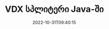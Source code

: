 ---
############################# Static ############################
layout: "auto-gen-merger"
date: 2022-10-31T09:40:15
draft: false
otherformats: docm docx dot dotm dotx epub html mht mhtml odp ods odt one otp ott pdf

############################# Head ############################
head_title: "დაყავით VDX მრავალ ფაილად Java-ში"
head_description: "დაყავით ერთი VDX ფაილი რამდენიმე ფაილად გვერდების ნომრების, გვერდების ინტერვალების, ლუწი ან კენტი გვერდების საფუძველზე დოკუმენტების შერწყმის API-ს გამოყენებით."

############################# Header ############################
title: "VDX სპლიტერი Java-ში"
description: "გაყავით VDX Java კოდის რამდენიმე ხაზით."
bg_image: "https://cms.admin.containerize.com/templates/aspose/App_Themes/V3/images/bg/header1.png"
bg_overlay: false
button:
    enable: true
    icon: "fas fa-arrow-down"
    label: "ჩამოტვირთეთ უფასო საცდელი"
    link: "https://downloads.groupdocs.com/merger/java"

############################# SubMenu ############################
submenu:
    enable: true

    left:
        img_alt: "GroupDocs.Merger for Java"
        image: "https://cms.admin.containerize.com/templates/groupdocs/images/product-logos/90x90-noborder/groupdocs-merger-java.png"
        product: "GroupDocs.Merger"
        platform: "Java"

    middle:
        button:

            # button loop
            - link: "https://apireference.groupdocs.com/merger/java"
              text: "API მითითება"

            # button loop
            - link: "https://github.com/groupdocs-merger"
              text: "კოდის მაგალითები"

            # button loop
            - link: "https://products.groupdocs.app/merger/family"
              text: "ცოცხალი დემო"

            # button loop
            - link: "https://purchase.groupdocs.com/pricing/merger/java"
              text: "ფასი"

    right:
        link_download: "https://downloads.groupdocs.com/merger"
        link_learn: "https://docs.groupdocs.com/merger/java"
        link_buy: "https://purchase.groupdocs.com"

############################# About ############################
about:
    enable: true
    title: "GroupDocs.Merger for Java API-ს შესახებ"
    content: |
        [GroupDocs.Merger for Java](/ka/merger/java/) ბიბლიოთეკა გთავაზობთ მარტივ გადაწყვეტას უსაფრთხოდ შერწყმისა და გაყოფისთვის დოკუმენტების ფართო სპექტრის ფორმატებში, მათ შორის PDF, Microsoft Office (Word, Excel, PowerPoint, OneNote), OpenDocument, HTML, სურათები და მრავალი სხვა Java აპლიკაციებში. კოდის მხოლოდ რამდენიმე სტრიქონის დამატებით, შეასრულეთ დოკუმენტის რამდენიმე ოპერაცია, როგორიცაა გადატანა, ამოღება, როტაცია, გაცვლა, ამონაწერი ან შეცვალეთ გვერდების ორიენტაცია დოკუმენტებში. დოკუმენტების გაერთიანების API ასევე მხარს უჭერს დოკუმენტის გვერდების გადახედვას, როგორც გამოსახულება დოკუმენტის სტრუქტურის, ფორმატირებისა და გვერდის შინაარსის გასაანალიზებლად.
        
        GroupDocs.Merger API არის სწორი არჩევანი კორპორატიული გადაწყვეტილებებისთვის, რომლებიც საჭიროებენ ფაილების გაყოფის ფუნქციებს. ეს API-ები კარგად არის მხარდაჭერილი ყველა ძირითად ოპერაციულ სისტემასა და პლატფორმაზე, მათ შორის {{ Runtime}}.

############################# Steps ############################
steps:
    enable: true
    title_left: "VDX ფაილის დაყოფა გვერდების მიხედვით Java-ში"
    content_left: |
        [GroupDocs.Merger for Java](/ka/merger/java/) უადვილებს Java-ის დეველოპერებს ერთი VDX ფაილის დაყოფა მრავალ შედეგიან ფაილად დანერგვით რამდენიმე მარტივი ნაბიჯი.
        
        * **SplitOptions** ინიციალიზაცია გამომავალი ფაილების ბილიკის ფორმატით.
        * შექმენით **Merger**-ის ახალი ეგზემპლარი და გადაიტანეთ წყაროს დოკუმენტის გზა კონსტრუქტორის პარამეტრად.
        * დარეკეთ **split** და გაიარეთ **SplitOptions** ობიექტი შედეგის შესანახად.

    title_right: "სისტემის მოთხოვნები"
    content_right: |
        GroupDocs.Merger for Java API-ები მხარდაჭერილია ყველა ძირითად პლატფორმაზე და ოპერაციულ სისტემაზე. ქვემოთ მოცემული კოდის შესრულებამდე, დარწმუნდით, რომ თქვენს სისტემაში დაინსტალირებული გაქვთ შემდეგი წინაპირობები.

        * ოპერაციული სისტემები: Microsoft Windows, Linux, MacOS
        * განვითარების გარემო: NetBeans, IntelliJ IDEA, Eclipse
        * ჩარჩოები: J2SE 7.0 (1.7), J2SE 8.0 (1.8), Java 10
        * ჩამოტვირთეთ GroupDocs.Merger for Java-ის უახლესი ვერსია [Maven](https://repository.groupdocs.com/webapp/#/artifacts/browse/tree/General/repo/com/groupdocs/groupdocs-merger)
         
    code: |
     {{% merger/additional-styles %}}
     {{< merger/code-merger title="როგორ გავყოთ VDX ფაილი Java-ის მაგალითის კოდის გამოყენებით">}}

        ```java    
        // გაყავით VDX ფაილი GroupDocs.Merger Java API-სთვის
        String filePath = "input.vdx";
        String filePathOut = "output.vdx";
        
        // SplitOptions კლასის ინიცირება გამომავალი ფაილების ბილიკის ფორმატით
        SplitOptions splitOptions = new SplitOptions(filePathOut, new int[] { 3, 6, 8 });

        // მყისიერი შერწყმა შეყვანით VDX დოკუმენტით
        Merger merger = new Merger(filePath);

        // გამოიძახეთ გაყოფის მეთოდი და გაიარეთ SplitOptions ობიექტი შედეგიანი დოკუმენტების შესანახად
        merger.split(splitOptions);
        ```
     {{< /merger/code-merger >}}

############################# Demos ############################
demos:
    enable: true
    title: "ცოცხალი დემო - გაყოფა VDX ფაილი ონლაინ"
    content: |
       გაყავით VDX ფაილი ახლავე, ეწვიეთ [GroupDocs.Merger Live Demos](https://products.groupdocs.app/splitter/vdx) ვებსაიტს.
       ცოცხალი დემოს აქვს შემდეგი უპირატესობები.
        
############################# About Formats ############################
about_formats:
    enable: true

############################# More Formats ############################
more_formats:
    enable: true
    title: "სხვა ფორმატების ფაილის გაყოფა"
    content: |
        Java დოკუმენტების გაერთიანება და გაყოფა API ფაილის ფორმატებისა და სურათებისთვის. გაყავით ზოგიერთი პოპულარული ფაილის ფორმატი, როგორც ეს ქვემოთ არის ნათქვამი.

############################# Back to top ###############################
back_to_top:
    enable: true
---